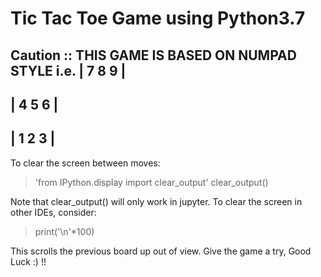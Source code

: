 # Tic Tac Toe Game using Python3.7

## Caution :: THIS GAME IS BASED ON NUMPAD STYLE i.e. | 7 8 9 |
##                                                    | 4 5 6 | 
##                                                    | 1 2 3 |

To clear the screen between moves:
>'from IPython.display import clear_output'
>clear_output()

Note that clear_output() will only work in jupyter. To clear the screen in other IDEs, consider:
>print('\n'*100)

This scrolls the previous board up out of view. Give the game a try, Good Luck :) !!
